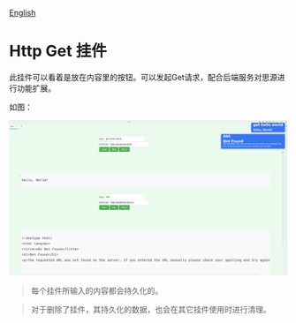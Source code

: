 [English](https://github.com/IAliceBobI/sy-httpget-widget/blob/main/README.md)

# Http Get 挂件

此挂件可以看着是放在内容里的按钮。可以发起Get请求，配合后端服务对思源进行功能扩展。

如图：

![preview](./preview.png)

> 每个挂件所输入的内容都会持久化的。

> 对于删除了挂件，其持久化的数据，也会在其它挂件使用时进行清理。
